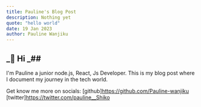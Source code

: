 ```yaml
---
title: Pauline's Blog Post
description: Nothing yet
quote: "hello world"
date: 19 Jan 2023
author: Pauline Wanjiku
---
```


## _👋 Hi _##

I'm Pauline a junior node.js, React, Js Developer. This is my blog post where I document my journey in the tech world.

Get know me more on socials:
[github]https://github.com/Pauline-wanjiku
[twitter]https://twitter.com/pauline__Shiko

